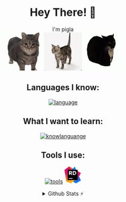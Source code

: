 <div align="center">
<h1 align="center"> Hey There! 👋 </h1>
<p align="center">
  I'm pigla  <br>
  <img src="./src/cat-spin.gif" width="100px"/>
  <img src="./src/cat-spin1.gif" width="100px"/>
  <img src="./src/maxwell-cat.gif" width="100px" height="100px"/>
  <!--MORE CAT PHOTOS!!!!!!!!!!!!!!!!!!!!!!!-->
</p>
  
## Languages I know:
[![language](https://skillicons.dev/icons?i=html,css,cs)](https://skillicons.dev)

## What I want to learn:
[![knowlanguange](https://skillicons.dev/icons?i=ts,js,py,bootstrap)](https://skillicons.dev)

## Tools I use:
[![tools](https://skillicons.dev/icons?i=vscode,visualstudio)](https://skillicons.dev) 
   <img src="./src/JetBrains_Rider_Icon.svg.png" height="45px"/>
  
<details>
  <summary>Github Stats ⚡</summary>

  <a href="#">![pigluz's wakatime stats](https://github-readme-stats.vercel.app/api/wakatime?username=pigluz&layout=compact&theme=transparent&langs_count=6)
  <a href="#">![Top Langs](https://github-readme-stats-git-master-pigluz.vercel.app/api/top-langs/?username=pigluz&layout=compact&theme=transparent&card_width=450)
    
</details>
</div>
